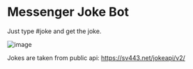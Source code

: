 # Messenger Joke Bot 

Just type #joke and get the joke.

![image](https://user-images.githubusercontent.com/32630534/153887019-94d4564a-fde5-4ee3-99de-5647a1378dec.png)


Jokes are taken from public api: https://sv443.net/jokeapi/v2/

